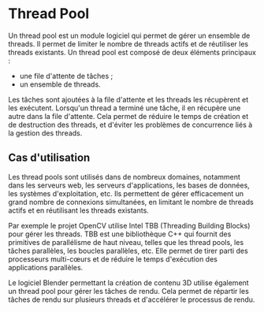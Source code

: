 # Thread Pool

Un thread pool est un module logiciel qui permet de gérer un ensemble de threads. Il permet de limiter le nombre de threads actifs et de réutiliser les threads existants. Un thread pool est composé de deux éléments principaux :

- une file d'attente de tâches ;
- un ensemble de threads.

Les tâches sont ajoutées à la file d'attente et les threads les récupèrent et les exécutent. Lorsqu'un thread a terminé une tâche, il en récupère une autre dans la file d'attente. Cela permet de réduire le temps de création et de destruction des threads, et d'éviter les problèmes de concurrence liés à la gestion des threads.

## Cas d'utilisation

Les thread pools sont utilisés dans de nombreux domaines, notamment dans les serveurs web, les serveurs d'applications, les bases de données, les systèmes d'exploitation, etc. Ils permettent de gérer efficacement un grand nombre de connexions simultanées, en limitant le nombre de threads actifs et en réutilisant les threads existants.

Par exemple le projet OpenCV utilise Intel TBB (Threading Building Blocks) pour gérer les threads. TBB est une bibliothèque C++ qui fournit des primitives de parallélisme de haut niveau, telles que les thread pools, les tâches parallèles, les boucles parallèles, etc. Elle permet de tirer parti des processeurs multi-cœurs et de réduire le temps d'exécution des applications parallèles.

Le logiciel Blender permettant la création de contenu 3D utilise également un thread pool pour gérer les tâches de rendu. Cela permet de répartir les tâches de rendu sur plusieurs threads et d'accélérer le processus de rendu.
